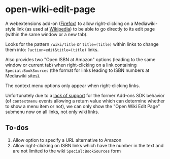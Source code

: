 # open-wiki-edit-page

A webextensions add-on
([Firefox](https://addons.mozilla.org/en-US/firefox/addon/open-wiki-edit-page/))
to allow right-clicking on a Mediawiki-style link (as used at
[Wikipedia](https://wikipedia.org)) to be able to
go directly to its edit page (within the same window or a new tab).

Looks for the pattern `/wiki/title` or `title=(title)` within links
to change them into: `?action=edit&title=(title)` links.

Also provides two "Open ISBN at Amazon" options (leading
to the same window or current tab) when right-clicking on a link containing
`Special:BookSources` (the format for links leading to ISBN numbers
at Mediawiki sites).

The context menu options only appear when
right-clicking links.

Unfortunately due to a [lack of support](https://bugzilla.mozilla.org/show_bug.cgi?id=1341804)
for the former Add-ons SDK behavior (of `contextmenu` events allowing a
return value which can determine whether to show a menu item or not),
we can only show the "Open Wiki Edit Page" submenu now on all links, not
only wiki links.
<!--
// If webextensions supports finer-tuned control as per https://bugzilla.mozilla.org/show_bug.cgi?id=1341804#c2
ensure our old behavior is working (some in code already) and uncomment this:
The context menu options only appear when
right-clicking qualifying links, so it otherwise will not clutter the context
menu, even for (non-wiki) links.
-->

## To-dos

1. Allow option to specify a URL alternative to Amazon
1. Allow right-clicking on ISBN links which have the number in the text and
    are not limited to the wiki `Special:BookSources` form
